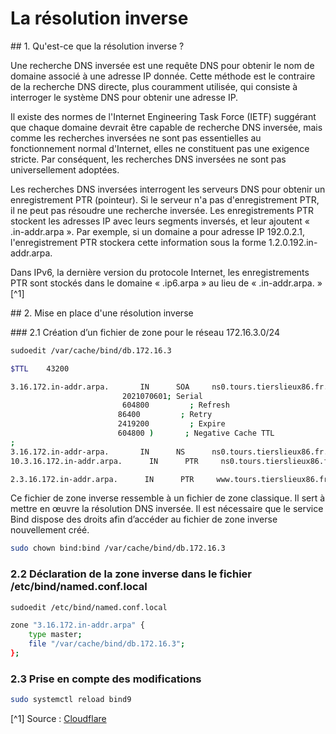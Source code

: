 # La résolution inverse

## 1. Qu'est-ce que la résolution inverse ?

Une recherche DNS inversée est une requête DNS pour obtenir le nom de domaine associé à une adresse IP donnée. Cette méthode est le contraire de la recherche DNS directe, plus couramment utilisée, qui consiste à interroger le système DNS pour obtenir une adresse IP.

Il existe des normes de l'Internet Engineering Task Force (IETF) suggérant que chaque domaine devrait être capable de recherche DNS inversée, mais comme les recherches inversées ne sont pas essentielles au fonctionnement normal d'Internet, elles ne constituent pas une exigence stricte. Par conséquent, les recherches DNS inversées ne sont pas universellement adoptées.

Les recherches DNS inversées interrogent les serveurs DNS pour obtenir un enregistrement PTR (pointeur). Si le serveur n'a pas d'enregistrement PTR, il ne peut pas résoudre une recherche inversée. Les enregistrements PTR stockent les adresses IP avec leurs segments inversés, et leur ajoutent « .in-addr.arpa ». Par exemple, si un domaine a pour adresse IP 192.0.2.1, l'enregistrement PTR stockera cette information sous la forme 1.2.0.192.in-addr.arpa.

Dans IPv6, la dernière version du protocole Internet, les enregistrements PTR sont stockés dans le domaine « .ip6.arpa » au lieu de « .in-addr.arpa. » [^1]

## 2. Mise en place d'une résolution inverse

### 2.1 Création d’un fichier de zone pour le réseau 172.16.3.0/24

```bash
sudoedit /var/cache/bind/db.172.16.3
```

```bash
$TTL    43200

3.16.172.in-addr.arpa.       IN      SOA     ns0.tours.tierslieux86.fr. postmaster.tours.tierslieux86.fr. (
                         2021070601; Serial
                         604800         ; Refresh
                        86400         ; Retry
                        2419200         ; Expire
                        604800 )       ; Negative Cache TTL
;
3.16.172.in-addr-arpa.       IN      NS      ns0.tours.tierslieux86.fr.
10.3.16.172.in-addr.arpa.      IN      PTR     ns0.tours.tierslieux86.fr.

2.3.16.172.in-addr.arpa.      IN      PTR     www.tours.tierslieux86.fr.
```

Ce fichier de zone inverse ressemble à un fichier de zone classique. Il sert à mettre en œuvre la résolution DNS inversée. Il est nécessaire que le service Bind dispose des droits afin d’accéder au fichier de zone inverse nouvellement créé.

```bash
sudo chown bind:bind /var/cache/bind/db.172.16.3
```

### 2.2 Déclaration de la zone inverse dans le fichier /etc/bind/named.conf.local

```bash
sudoedit /etc/bind/named.conf.local
```

```bash
zone "3.16.172.in-addr.arpa" {
	type master;
	file "/var/cache/bind/db.172.16.3";
};
```

### 2.3 Prise en compte des modifications

```bash
sudo systemctl reload bind9
```

[^1] Source : [Cloudflare](https://www.cloudflare.com/fr-fr/learning/dns/glossary/reverse-dns/#:~:text=Une%20recherche%20DNS%20invers%C3%A9e%20est,pour%20obtenir%20une%20adresse%20IP.)
